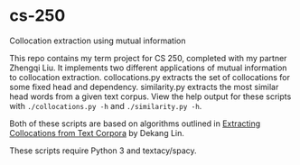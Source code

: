 # cs-250
Collocation extraction using mutual information

This repo contains my term project for CS 250, completed with my partner Zhengqi Liu. It implements two different applications of mutual information to collocation extraction. collocations.py extracts the set of collocations for some fixed head and dependency. similarity.py extracts the most similar head words from a given text corpus. View the help output for these scripts with `./collocations.py -h` and `./similarity.py -h`.

Both of these scripts are based on algorithms outlined in [Extracting Collocations from Text Corpora](http://citeseerx.ist.psu.edu/viewdoc/download?doi=10.1.1.488.1007&rep=rep1&type=pdf) by Dekang Lin.

These scripts require Python 3 and textacy/spacy.
